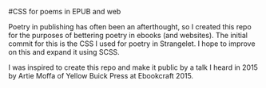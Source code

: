 #CSS for poems in EPUB and web

Poetry in publishing has often been an afterthought, so I created this repo for the purposes of bettering poetry in ebooks (and websites). The initial commit for this is the CSS I used for poetry in Strangelet. I hope to improve on this and expand it using SCSS. 

I was inspired to create this repo and make it public by a talk I heard in 2015 by Artie Moffa of Yellow Buick Press at Ebookcraft 2015.
